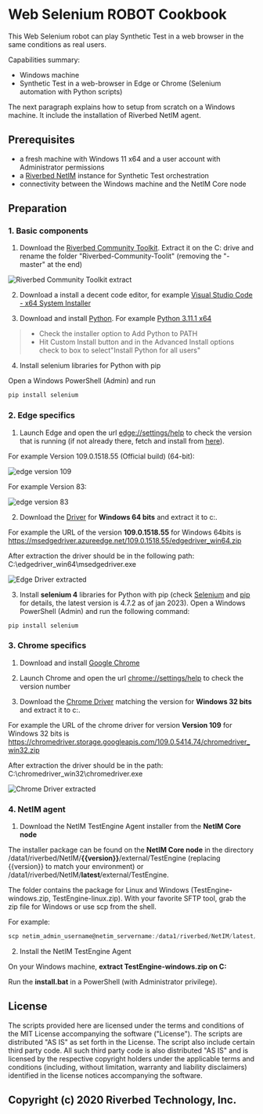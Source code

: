 # Web Selenium ROBOT Cookbook

This Web Selenium robot can play Synthetic Test in a web browser in the same conditions as real users.

Capabilities summary:

- Windows machine
- Synthetic Test in a web-browser in Edge or Chrome (Selenium automation with Python scripts)

The next paragraph explains how to setup from scratch on a Windows machine. It include the installation of Riverbed NetIM agent.

## Prerequisites

- a fresh machine with Windows 11 x64 and a user account with Administrator permissions
- a [Riverbed NetIM](https://www.riverbed.com/products/steelcentral/infrastructure-management.html) instance for Synthetic Test orchestration
- connectivity between the Windows machine and the NetIM Core node

## Preparation

### 1. Basic components

1. Download the [Riverbed Community Toolkit](https://github.com/riverbed/Riverbed-Community-Toolkit/archive/master.zip). Extract it on the C: drive and rename the folder "Riverbed-Community-Toolit" (removing the "-master" at the end)

![Riverbed Community Toolkit extract](images/riverbed-community-toolkit-extracted.png)

2. Download a install a decent code editor, for example [Visual Studio Code - x64 System Installer](https://code.visualstudio.com/#alt-downloads)

3. Download and install [Python](https://www.python.org). For example [Python 3.11.1 x64](https://www.python.org/ftp/python/3.11.1/python-3.11.1-amd64.exe)
> - Check the installer option to Add Python to PATH
> - Hit Custom Install button and in the Advanced Install options check to box to select"Install Python for all users"

4. Install selenium libraries for Python with pip

Open a Windows PowerShell (Admin) and run

```PowerShell
pip install selenium
```

### 2. Edge specifics

1. Launch Edge and open the url [edge://settings/help](edge://settings/help) to check the version that is running (if not already there, fetch and install from [here](https://www.microsoft.com/en-us/edge)). 

For example Version 109.0.1518.55 (Official build) (64-bit):

![edge version 109](images/edge-version-109.png)

For example Version 83:

![edge version 83](images/edge-version-83.png)

2. Download the [Driver](https://developer.microsoft.com/en-us/microsoft-edge/tools/webdriver/#downloads) for **Windows 64 bits** and extract it to c:\. 

For example the URL of the version **109.0.1518.55** for Windows 64bits is https://msedgedriver.azureedge.net/109.0.1518.55/edgedriver_win64.zip

After extraction the driver should be in the following path: C:\edgedriver_win64\msedgedriver.exe

![Edge Driver extracted](images/edgedriver-win64-extracted.png)

3. Install **selenium 4** libraries for Python with pip (check [Selenium](https://www.selenium.dev/) and [pip](https://pypi.org/project/selenium/) for details, the latest version is 4.7.2 as of jan 2023). Open a Windows PowerShell (Admin) and run the following command:

```PowerShell
pip install selenium
```

### 3. Chrome specifics

1. Download and install [Google Chrome](https://www.google.com/chrome/)

2. Launch Chrome and open the url [chrome://settings/help](chrome://settings/help) to check the version number

3. Download the [Chrome Driver](https://chromedriver.chromium.org/downloads) matching the version for **Windows 32 bits** and extract it to c:\. 

For example the URL of the chrome driver for version **Version 109** for Windows 32 bits is https://chromedriver.storage.googleapis.com/109.0.5414.74/chromedriver_win32.zip

After extraction the driver should be in the path: C:\chromedriver_win32\chromedriver.exe

![Chrome Driver extracted](images/chromedriver-win32-extracted.png)

### 4. NetIM agent

1. Download the NetIM TestEngine Agent installer from the **NetIM Core node**

The installer package can be found on the **NetIM Core node** in the directory /data1/riverbed/NetIM/**{{version}}**/external/TestEngine (replacing {{version}} to match your environment) or /data1/riverbed/NetIM/**latest**/external/TestEngine.

The folder contains the package for Linux and Windows (TestEngine-windows.zip, TestEngine-linux.zip). With your favorite SFTP tool, grab the zip file for Windows or use scp from the shell.

For example:

```PowerShell
scp netim_admin_username@netim_servername:/data1/riverbed/NetIM/latest/external/TestEngine/TestEngine-*.zip .
```

2. Install the NetIM TestEngine Agent

On your Windows machine, **extract TestEngine-windows.zip on C:**

Run the **install.bat** in a PowerShell (with Administrator privilege).

## License

The scripts provided here are licensed under the terms and conditions of the MIT License accompanying the software ("License"). The scripts are distributed "AS IS" as set forth in the License. The script also include certain third party code. All such third party code is also distributed "AS IS" and is licensed by the respective copyright holders under the applicable terms and conditions (including, without limitation, warranty and liability disclaimers) identified in the license notices accompanying the software.

## Copyright (c) 2020 Riverbed Technology, Inc.
